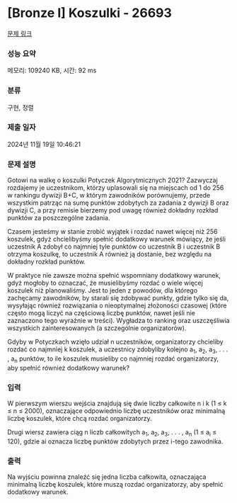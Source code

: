 # [Bronze I] Koszulki - 26693 

[문제 링크](https://www.acmicpc.net/problem/26693) 

### 성능 요약

메모리: 109240 KB, 시간: 92 ms

### 분류

구현, 정렬

### 제출 일자

2024년 11월 19일 10:46:21

### 문제 설명

<p>Gotowi na walkę o koszulki Potyczek Algorytmicznych 2021? Zazwyczaj rozdajemy je uczestnikom, którzy uplasowali się na miejscach od 1 do 256 w rankingu dywizji B+C, w którym zawodników porównujemy, przede wszystkim patrząc na sumę punktów zdobytych za zadania z dywizji B oraz dywizji C, a przy remisie bierzemy pod uwagę również dokładny rozkład punktów za poszczególne zadania.</p>

<p>Czasem jesteśmy w stanie zrobić wyjątek i rozdać nawet więcej niż 256 koszulek, gdyż chcielibyśmy spełnić dodatkowy warunek mówiący, że jeśli uczestnik A zdobył co najmniej tyle punktów co uczestnik B i uczestnik B otrzyma koszulkę, to uczestnik A również ją dostanie, bez względu na dokładny rozkład punktów.</p>

<p>W praktyce nie zawsze można spełnić wspomniany dodatkowy warunek, gdyż mogłoby to oznaczać, że musielibyśmy rozdać o wiele więcej koszulek niż planowaliśmy. Jest to jeden z powodów, dla którego zachęcamy zawodników, by starali się zdobywać punkty, gdzie tylko się da, wysyłając również rozwiązania o nieoptymalnej złożoności czasowej (które często mogą liczyć na częściową liczbę punktów, nawet jeśli nie zaznaczono tego wyraźnie w treści). Wygładza to ranking oraz uszczęśliwia wszystkich zainteresowanych (a szczególnie organizatorów).</p>

<p>Gdyby w Potyczkach wzięło udział n uczestników, organizatorzy chcieliby rozdać co najmniej k koszulek, a uczestnicy zdobyliby kolejno a<sub>1</sub>, a<sub>2</sub>, a<sub>3</sub>, . . . , a<sub>n</sub> punktów, to ile koszulek musieliby co najmniej rozdać organizatorzy, aby spełnić również dodatkowy warunek?</p>

### 입력 

 <p>W pierwszym wierszu wejścia znajdują się dwie liczby całkowite n i k (1 ≤ k ≤ n ≤ 2000), oznaczające odpowiednio liczbę uczestników oraz minimalną liczbę koszulek, które chcą rozdać organizatorzy.</p>

<p>Drugi wiersz zawiera ciąg n liczb całkowitych a<sub>1</sub>, a<sub>2</sub>, a<sub>3</sub>, . . . , a<sub>n</sub> (1 ≤ a<sub>i</sub> ≤ 120), gdzie ai oznacza liczbę punktów zdobytych przez i-tego zawodnika.</p>

### 출력 

 <p>Na wyjściu powinna znaleźć się jedna liczba całkowita, oznaczająca minimalną liczbę koszulek, które muszą rozdać organizatorzy, aby spełnić dodatkowy warunek.</p>

